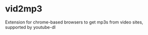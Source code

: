 # vid2mp3
Extension for chrome-based browsers to get mp3s from video sites, supported by youtube-dl
